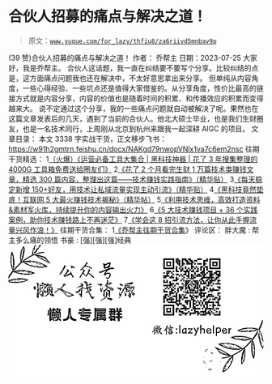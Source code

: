 # 合伙人招募的痛点与解决之道！

> 原文：[`www.yuque.com/for_lazy/thfiu8/za6riivd5mnbav9p`](https://www.yuque.com/for_lazy/thfiu8/za6riivd5mnbav9p)

<ne-h2 id="8873fb02" data-lake-id="8873fb02"><ne-heading-ext><ne-heading-anchor></ne-heading-anchor><ne-heading-fold></ne-heading-fold></ne-heading-ext><ne-heading-content><ne-text id="u78aa63f6">(39 赞)合伙人招募的痛点与解决之道！</ne-text></ne-heading-content></ne-h2> <ne-p id="ucb327f6c" data-lake-id="ucb327f6c"><ne-text id="ue89fcad3">作者： 乔帮主</ne-text></ne-p> <ne-p id="ue3e4f0e3" data-lake-id="ue3e4f0e3"><ne-text id="u5644bd62">日期：2023-07-25</ne-text></ne-p> <ne-p id="u5bd40d1f" data-lake-id="u5bd40d1f"><ne-text id="u4d31c194">大家好，我是乔帮主。</ne-text></ne-p> <ne-p id="u5ba12544" data-lake-id="u5ba12544"><ne-text id="u78a2cb53">合伙人这话题，我一直在纠结要不要写个分享。比较纠结的点是，这方面痛点问题我也还在解决中，不太好意思拿出来分享。</ne-text></ne-p> <ne-p id="u9b6a30f6" data-lake-id="u9b6a30f6"><ne-text id="u8e70819a">但单纯从内容角度，一些心得经验、一些坑点还是值得大家借鉴的。从分享角度，性价比最高的链接方式就是内容分享，内容的价值也是随着时间的积累、和传播效应的积累而变得越来大。</ne-text></ne-p> <ne-p id="u538407d1" data-lake-id="u538407d1"><ne-text id="u22ce4e79">说不定通过这个分享，我的一些痛点问题就自动被解决了呢。果然也在这篇文章发表后的几天，遇到了当前的合伙人。他北大硕士毕业，也是我们生财圈友，也是一名技术同行，上周刚从北京到杭州来跟我一起深耕 AIGC 的项目。</ne-text></ne-p> <ne-p id="uef28c93c" data-lake-id="uef28c93c"><ne-text id="u7b5111dc" ne-bold="true">文章目录：</ne-text></ne-p> <ne-quote id="uce8a20da" data-lake-id="uce8a20da"><ne-p id="u5d6d9a85" data-lake-id="u5d6d9a85"><ne-text id="u3a1d4be1" ne-bold="true">本文 3338 字实战干货，正文移步飞书：</ne-text></ne-p> <ne-p id="ud6fa5670" data-lake-id="ud6fa5670">[<ne-text id="ufcb4f694">https://w91h2gmtrn.feishu.cn/docx/NAKgd79nwopVNlx1va7c6em2nsc</ne-text>](https://w91h2gmtrn.feishu.cn/docx/NAKgd79nwopVNlx1va7c6em2nsc)</ne-p> <ne-hole id="uf0083045" data-lake-id="uf0083045"><ne-card data-card-name="hr" data-card-type="block" id="A3XpX" data-event-boundary="card"><ne-p id="uaaa6313c" data-lake-id="uaaa6313c"><ne-text id="u0d4c59a0" ne-bold="true">往期干货精选：</ne-text></ne-p> <ne-oli index-type="0"><ne-oli-i>1</ne-oli-i><ne-oli-c class="ne-oli-content" id="uc5c6c439" data-lake-id="uc5c6c439">[<ne-text id="u0b4eec7c" ne-underline="true">（火爆）《运营必备工具大集合 | 黑科技神器 | 花了 3 年搜集整理的 4000G 工具箱免费送给圈友们》</ne-text>](https://wx.zsxq.com/dweb2/index/topic_detail/181422482248122)</ne-oli-c></ne-oli> <ne-oli index-type="0"><ne-oli-i>2</ne-oli-i><ne-oli-c class="ne-oli-content" id="u6456ac43" data-lake-id="u6456ac43">[<ne-text id="ud93f458d" ne-underline="true">《花了 2 个月看完生财 1 万篇技术类赚钱文章，精选 300 篇内容，整理出这篇——技术赚钱实践指南》（精华贴）</ne-text>](https://t.zsxq.com/0eyIP8XKk)</ne-oli-c></ne-oli> <ne-oli index-type="0"><ne-oli-i>3</ne-oli-i><ne-oli-c class="ne-oli-content" id="u8995bddf" data-lake-id="u8995bddf">[<ne-text id="u6548de1b" ne-underline="true">《每天稳定新增 150+好友，用技术让私域流量实现主动引流》（精华贴）</ne-text>](https://wx.zsxq.com/dweb2/index/topic_detail/584158111451544)</ne-oli-c></ne-oli> <ne-oli index-type="0"><ne-oli-i>4</ne-oli-i><ne-oli-c class="ne-oli-content" id="u4272fa3c" data-lake-id="u4272fa3c">[<ne-text id="u2dfa3d54" ne-underline="true">《黑科技竟然垫底！互联网 5 大最火赚钱技术揭秘》（精华帖）</ne-text>](https://wx.zsxq.com/dweb2/index/topic_detail/584141142218154)</ne-oli-c></ne-oli> <ne-oli index-type="0"><ne-oli-i>5</ne-oli-i><ne-oli-c class="ne-oli-content" id="ufcef119e" data-lake-id="ufcef119e">[<ne-text id="u7418fff1" ne-underline="true">《利用技术思维，高效打造资料&素材军火库，持续提升你的内容输出火力》</ne-text>](https://wx.zsxq.com/dweb2/index/topic_detail/181588224554542)</ne-oli-c></ne-oli> <ne-oli index-type="0"><ne-oli-i>6</ne-oli-i><ne-oli-c class="ne-oli-content" id="u1d745e6b" data-lake-id="u1d745e6b">[<ne-text id="uaa6431f2" ne-underline="true">《5 大技术赚钱项目 + 36 个实践案例，助你技术赚钱路上不再迷茫》</ne-text>](https://t.zsxq.com/0dIs5CaYH)</ne-oli-c></ne-oli> <ne-oli index-type="0"><ne-oli-i>7</ne-oli-i><ne-oli-c class="ne-oli-content" id="u11fc8206" data-lake-id="u11fc8206">[<ne-text id="u611af1bd" ne-underline="true">《学会这 8 招引流方法，让你从此手握流量兴风作浪！》</ne-text>](https://t.zsxq.com/0ePkD8050)</ne-oli-c></ne-oli> <ne-p id="u0834fc38" data-lake-id="u0834fc38"><ne-text id="ue5068727" ne-bold="true">往期干货合集：</ne-text></ne-p> <ne-oli index-type="0"><ne-oli-i>1</ne-oli-i><ne-oli-c class="ne-oli-content" id="u68475712" data-lake-id="u68475712">[<ne-text id="uc825b309" ne-underline="true">《乔帮主往期干货合集</ne-text>](https://t.zsxq.com/0d6SNCcC3)<ne-text id="ub5aa6441" ne-underline="true">》</ne-text></ne-oli-c></ne-oli> <ne-hole id="u0e2a8501" data-lake-id="u0e2a8501"><ne-card data-card-name="hr" data-card-type="block" id="zezXh" data-event-boundary="card"><ne-p id="u1134a857" data-lake-id="u1134a857"><ne-text id="u910fbb6b">评论区：</ne-text></ne-p> <ne-p id="ue33d5680" data-lake-id="ue33d5680"><ne-text id="u9d150dec">胖大魔 : 帮主多么痛的领悟</ne-text> <ne-text id="ub31c4cca">书豪 : [强][强][强]经典</ne-text></ne-p> <ne-p id="uc102aeb0" data-lake-id="uc102aeb0"><ne-card data-card-name="image" data-card-type="inline" id="xl37X" data-event-boundary="card">![](img/894d30a529e7c37bcd3392323c99941c.png)  <ne-hole id="u1b59e04f" data-lake-id="u1b59e04f"><ne-card data-card-name="hr" data-card-type="block" id="rH48J" data-event-boundary="card"></ne-card></ne-hole></ne-card></ne-p></ne-card></ne-hole></ne-card></ne-hole></ne-quote>